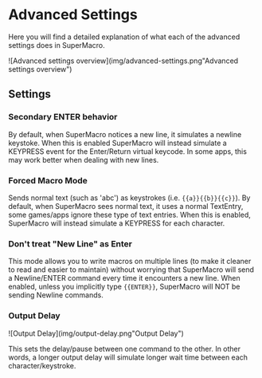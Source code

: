# Advanced Settings
Here you will find a detailed explanation of what each of the advanced settings does in SuperMacro.

​![Advanced settings overview](img/advanced-settings.png"Advanced settings overview")
​
## Settings
### Secondary ENTER behavior
By default, when SuperMacro notices a new line, it simulates a  newline keystoke. When this is enabled SuperMacro will instead simulate a KEYPRESS event for the Enter/Return virtual keycode. In some apps, this may work better when dealing with new lines.

### Forced Macro Mode
Sends normal text (such as 'abc') as keystrokes (i.e. `{{a}}{{b}}{{c}}`).
By default, when SuperMacro sees normal text, it uses a normal TextEntry, some games/apps ignore these type of text entries. When this is enabled, SuperMacro will instead simulate a KEYPRESS for each character.

### Don't treat "New Line" as Enter
This mode allows you to write macros on multiple lines (to make it cleaner to read and easier to maintain) without worrying that SuperMacro will send a Newline/ENTER command every time it encounters a new line. When enabled, unless you implicitly type `{{ENTER}}`, SuperMacro will NOT be sending Newline commands.

### Output Delay
​![Output Delay](img/output-delay.png"Output Delay")

This sets the delay/pause between one command to the other. In other words, a longer output delay will simulate longer wait time between each character/keystroke.
